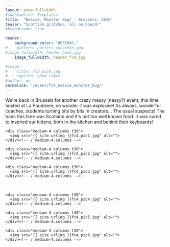```yaml
---
layout: page-fullwidth
#subheadline: Templates
title:  "Nessie, Monster Bug! - Brussels, 2016"
teaser: "Scottish glitches, all on board!"
#breadcrumb: true

header:
    background-color: "#EFC94C;"
#    pattern: pattern_concrete.jpg
#image_fullwidth: header_back.jpg
    image_fullwidth: header_fc4.jpg

#image:
#    title: fc2_pic6.jpg
#    caption: good times
#author: mo
permalink: "/event/fc4_nessie_monster_bug/"
---
```


We're back in Brussels for another crazy messy (nessy?) event, this time hosted at La Poudriere, no wonder it was explosive! As always, wonderful coaches, students turning bits by bits in creators... The usual suspects! The topic this time was Scotland and it's not too well known food. It was sured to inspired our kittens, both in the kitchen and behind their keyboards!


<div class="row">
    
    <div class="medium-4 columns t30">
      <img src="{{ site.urlimg }}fc4_pic1.jpg" alt="">
    </div><!-- /.medium-4.columns -->

    <div class="medium-4 columns t30">
      <img src="{{ site.urlimg }}fc4_pic2.jpg" alt="">
    </div><!-- /.medium-4.columns -->

    <div class="medium-4 columns t30">
      <img src="{{ site.urlimg }}fc4_pic3.jpg" alt="">
    </div><!-- /.medium-4.columns -->

</div><!-- /.row -->

<br/>




<div class="row">
    
    <div class="medium-4 columns t30">
      <img src="{{ site.urlimg }}fc4_pic4.jpg" alt="">
    </div><!-- /.medium-4.columns -->

    <div class="medium-4 columns t30">
      <img src="{{ site.urlimg }}fc4_pic5.jpg" alt="">
    </div><!-- /.medium-4.columns -->

    <div class="medium-4 columns t30">
      <img src="{{ site.urlimg }}fc4_pic6.jpg" alt="">
    </div><!-- /.medium-4.columns -->

</div><!-- /.row -->

<br/>

